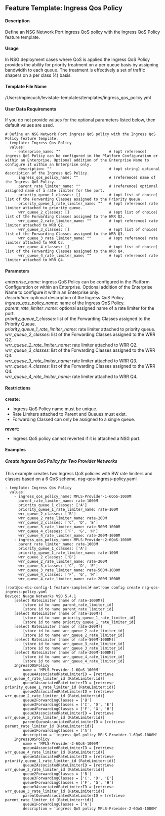 ## Feature Template: Ingress Qos Policy
#### Description
Define an NSG Network Port ingress QoS policy with the Ingress QoS Policy feature template.

#### Usage
In NSG deployment cases where QoS is applied the Ingress QoS Policy provides the ability for priority treatment on a per queue basis by assigning bandwidth to each queue. The treatment is effectively a set of traffic shapers on a per class (4) basis.

#### Template File Name
/Users/mpiecuch/levistate-templates/templates/ingress_qos_policy.yml

#### User Data Requirements
If you do not provide values for the optional parameters listed below, then default values are used.

```
# Define an NSG Network Port ingress QoS policy with the Ingress QoS Policy feature template.
- template: Ingress Qos Policy
  values:
    - enterprise_name: ""                      # (opt reference) ingress QoS Policy can be configured in the Platform Configuration or within an Enterprise. Optional addition of the Enterprise Name to configure it within an Enterprise only.
      description: ""                          # (opt string) optional description of the Ingress QoS Policy.
      ingress_qos_policy_name: ""              # (reference) name of the Ingress QoS Policy.
      parent_rate_limiter_name: ""             # (reference) optional assigned name of a rate limiter for the port.
      priority_queue_1_classes: []             # (opt list of choice) list of the Forwarding Classes assigned to the Priority Queue.
      priority_queue_1_rate_limiter_name: ""   # (opt reference) rate limiter attached to priority queue.
      wrr_queue_2_classes: []                  # (opt list of choice) list of the Forwarding Classes assigned to the WRR Q2.
      wrr_queue_2_rate_limiter_name: ""        # (opt reference) rate limiter attached to WRR Q2.
      wrr_queue_3_classes: []                  # (opt list of choice) list of the Forwarding Classes assigned to the WRR Q3.
      wrr_queue_3_rate_limiter_name: ""        # (opt reference) rate limiter attached to WRR Q3.
      wrr_queue_4_classes: []                  # (opt list of choice) list of the Forwarding Classes assigned to the WRR Q4.
      wrr_queue_4_rate_limiter_name: ""        # (opt reference) rate limiter attached to WRR Q4.

```

#### Parameters
*enterprise_name:* ingress QoS Policy can be configured in the Platform Configuration or within an Enterprise. Optional addition of the Enterprise Name to configure it within an Enterprise only.<br>
*description:* optional description of the Ingress QoS Policy.<br>
*ingress_qos_policy_name:* name of the Ingress QoS Policy.<br>
*parent_rate_limiter_name:* optional assigned name of a rate limiter for the port.<br>
*priority_queue_1_classes:* list of the Forwarding Classes assigned to the Priority Queue.<br>
*priority_queue_1_rate_limiter_name:* rate limiter attached to priority queue.<br>
*wrr_queue_2_classes:* list of the Forwarding Classes assigned to the WRR Q2.<br>
*wrr_queue_2_rate_limiter_name:* rate limiter attached to WRR Q2.<br>
*wrr_queue_3_classes:* list of the Forwarding Classes assigned to the WRR Q3.<br>
*wrr_queue_3_rate_limiter_name:* rate limiter attached to WRR Q3.<br>
*wrr_queue_4_classes:* list of the Forwarding Classes assigned to the WRR Q4.<br>
*wrr_queue_4_rate_limiter_name:* rate limiter attached to WRR Q4.<br>


#### Restrictions
**create:**
* Ingress QoS Policy name must be unique.
* Rate Limiters attached to Parent and Queues must exist.
* Forwarding Classed can only be assigned to a single queue.

**revert:**
* Ingress QoS policy cannot reverted if it is attached a NSG port.

#### Examples

##### Create Ingress QoS Policy for Two Provider Networks
This example creates two Ingress QoS policies with BW rate limiters and classes based on a 6 QoS scheme.  nsg-qos-ingress-policy.yaml
```
- template: Ingress Qos Policy
  values:
    - ingress_qos_policy_name: MPLS-Provider-1-6QoS-1000M
      parent_rate_limiter_name: rate-1000M
      priority_queue_1_classes: ['A']
      priority_queue_1_rate_limiter_name: rate-100M
      wrr_queue_2_classes: ['B']
      wrr_queue_2_rate_limiter_name: rate-200M
      wrr_queue_3_classes: ['C', 'D', 'E']
      wrr_queue_3_rate_limiter_name: rate-500M-1000M
      wrr_queue_4_classes: ['F', 'G', 'H']
      wrr_queue_4_rate_limiter_name: rate-200M-1000M
    - ingress_qos_policy_name: MPLS-Provider-2-6QoS-1000M
      parent_rate_limiter_name: rate-1000M
      priority_queue_1_classes: ['A']
      priority_queue_1_rate_limiter_name: rate-100M
      wrr_queue_2_classes: ['B']
      wrr_queue_2_rate_limiter_name: rate-200M
      wrr_queue_3_classes: ['C', 'D', 'E']
      wrr_queue_3_rate_limiter_name: rate-500M-1000M
      wrr_queue_4_classes: ['F', 'G', 'H']
      wrr_queue_4_rate_limiter_name: rate-200M-1000M

```
```
[root@oc-ebc-config-1 feature-samples]# metroae config create nsg-qos-ingress-policy.yaml
Device: Nuage Networks VSD 5.4.1
    [select RateLimiter (name of rate-1000M)]
        [store id to name parent_rate_limiter_id]
        [store id to name parent_rate_limiter_id]
    [select RateLimiter (name of rate-100M)]
        [store id to name priority_queue_1_rate_limiter_id]
        [store id to name priority_queue_1_rate_limiter_id]
    [select RateLimiter (name of rate-200M)]
        [store id to name wrr_queue_2_rate_limiter_id]
        [store id to name wrr_queue_2_rate_limiter_id]
    [select RateLimiter (name of rate-500M-1000M)]
        [store id to name wrr_queue_3_rate_limiter_id]
        [store id to name wrr_queue_3_rate_limiter_id]
    [select RateLimiter (name of rate-200M-1000M)]
        [store id to name wrr_queue_4_rate_limiter_id]
        [store id to name wrr_queue_4_rate_limiter_id]
    IngressQOSPolicy
        name = 'MPLS-Provider-1-6QoS-1000M'
        queue4AssociatedRateLimiterID = [retrieve wrr_queue_4_rate_limiter_id (RateLimiter:id)]
        queue1AssociatedRateLimiterID = [retrieve priority_queue_1_rate_limiter_id (RateLimiter:id)]
        queue2AssociatedRateLimiterID = [retrieve wrr_queue_2_rate_limiter_id (RateLimiter:id)]
        queue2ForwardingClasses = ['B']
        queue3ForwardingClasses = ['C', 'D', 'E']
        queue4ForwardingClasses = ['F', 'G', 'H']
        queue3AssociatedRateLimiterID = [retrieve wrr_queue_3_rate_limiter_id (RateLimiter:id)]
        parentQueueAssociatedRateLimiterID = [retrieve parent_rate_limiter_id (RateLimiter:id)]
        queue1ForwardingClasses = ['A']
        description = 'ingress QoS policy MPLS-Provider-1-6QoS-1000M'
    IngressQOSPolicy
        name = 'MPLS-Provider-2-6QoS-1000M'
        queue4AssociatedRateLimiterID = [retrieve wrr_queue_4_rate_limiter_id (RateLimiter:id)]
        queue1AssociatedRateLimiterID = [retrieve priority_queue_1_rate_limiter_id (RateLimiter:id)]
        queue2AssociatedRateLimiterID = [retrieve wrr_queue_2_rate_limiter_id (RateLimiter:id)]
        queue2ForwardingClasses = ['B']
        queue3ForwardingClasses = ['C', 'D', 'E']
        queue4ForwardingClasses = ['F', 'G', 'H']
        queue3AssociatedRateLimiterID = [retrieve wrr_queue_3_rate_limiter_id (RateLimiter:id)]
        parentQueueAssociatedRateLimiterID = [retrieve parent_rate_limiter_id (RateLimiter:id)]
        queue1ForwardingClasses = ['A']
        description = 'ingress QoS policy MPLS-Provider-2-6QoS-1000M'

```
